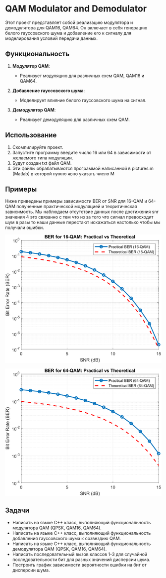 # QAM Modulator and Demodulator

Этот проект представляет собой реализацию модулятора и демодулятора для QAM16, QAM64. Он включает в себя генерацию белого гауссовского шума и добавление его к сигналу для моделирования условий передачи данных.

## Функциональность

1. **Модулятор QAM**:
   - Реализует модуляцию для различных схем QAM, QAM16 и QAM64.

2. **Добавление гауссовского шума**:
   - Моделирует влияние белого гауссовского шума на сигнал.

3. **Демодулятор QAM**:
   - Реализует демодуляцию для различных схем QAM.

## Использование

1. Скомпилируйте проект.
2. Запустите программу введите число 16 или 64 в зависимости от желаемого типа модуляции.
3. Будут создан txt файл QAM.
4. Эти файлы обрабатываются программой написанной в pictures.m (Matlab) в которой нужно явно указать число M

## Примеры

Ниже приведены примеры зависимости BER от SNR для 16-QAM и 64-QAM полученные практической модуляцией и теоритическая зависимость. Мы наблюдаем отсутствие данных после достижения snr  значения 4  это связанно с тем что из за того что сигнал превосходит шум в разы то наши данные перестают искажаться настолько чтобы мы получали ошибки.

![QAM16](QAM16.png)

![QAM64](QAM64.png)

## Задачи

- Написать на языке C++ класс, выполняющий функциональность модулятора QAM (QPSK, QAM16, QAM64).
- Написать на языке C++ класс, выполняющий функциональность добавления гауссовского шума к созвездию QAM.
- Написать на языке C++ класс, выполняющий функциональность демодулятора QAM (QPSK, QAM16, QAM64).
- Написать последовательный вызов классов 1-3 для случайной последовательности бит для разных значений дисперсии шума.
- Построить график зависимости вероятности ошибки на бит от дисперсии шума.
